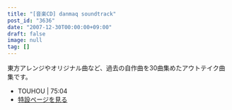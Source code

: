 ```yaml
---
title: "[音楽CD] danmaq soundtrack"
post_id: "3636"
date: "2007-12-30T00:00:00+09:00"
draft: false
image: null
tag: []
---
```



東方アレンジやオリジナル曲など、過去の自作曲を30曲集めたアウトテイク曲集です。

  * TOUHOU | 75:04
  * [特設ページを見る](/!/dst/)
